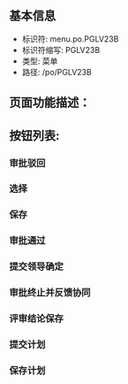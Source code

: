
## 基本信息

- 标识符: menu.po.PGLV23B
- 标识符缩写: PGLV23B
- 类型: 菜单
- 路径: /po/PGLV23B

## 页面功能描述：





## 按钮列表:


### 审批驳回



### 选择



### 保存



### 审批通过



### 提交领导确定



### 审批终止并反馈协同



### 评审结论保存



### 提交计划



### 保存计划


